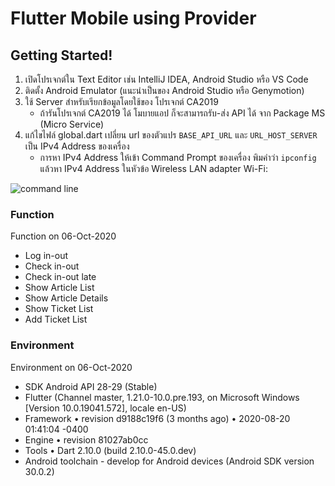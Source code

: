 # Flutter Mobile using Provider
## Getting Started!
1. เปิดโปรเจกต์ใน Text Editor เช่น IntelliJ IDEA, Android Studio หรือ VS Code
2. ติดตั้ง Android Emulator (แนะนำเป็นของ Android Studio หรือ Genymotion)
3. ใช้ Server สำหรับเรียกข้อมูลโดยใช้ของ โปรเจกต์ CA2019
	- ถ้ารันโปรเจกต์ CA2019 ได้ โมบายแอป ก็จะสามารถรับ-ส่ง API ได้ จาก Package MS (Micro Service)
4. แก้ไขไฟล์ global.dart เปลี่ยน url ของตัวแปร `BASE_API_URL` และ `URL_HOST_SERVER` เป็น IPv4 Address ของเครื่อง
	- การหา IPv4 Address ให้เข้า Command Prompt ของเครื่อง พิมคำว่า `ipconfig` แล้วหา IPv4 Address ในหัวข้อ Wireless LAN adapter Wi-Fi:
	
![command line](https://192.168.5.64/svn/flutter_mobile/!svn/ver/9/trunk/ipconfigImg.PNG?raw=true)

### Function
Function on 06-Oct-2020
- Log in-out
- Check in-out
- Check in-out late
- Show Article List
- Show Article Details
- Show Ticket List
- Add Ticket List


### Environment
Environment on 06-Oct-2020
- SDK Android API 28-29 (Stable)
- Flutter (Channel master, 1.21.0-10.0.pre.193, on Microsoft Windows [Version 10.0.19041.572], locale en-US)
- Framework • revision d9188c19f6 (3 months ago) • 2020-08-20 01:41:04 -0400
- Engine • revision 81027ab0cc
- Tools • Dart 2.10.0 (build 2.10.0-45.0.dev)
- Android toolchain - develop for Android devices (Android SDK version 30.0.2)
